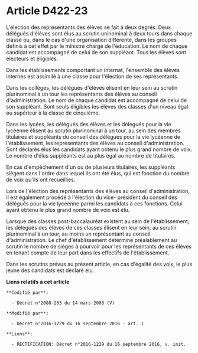 # Article D422-23

L'élection des représentants des élèves se fait à deux degrés. Deux délégués d'élèves sont élus au scrutin uninominal à deux
tours dans chaque classe ou, dans le cas d'une organisation différente, dans les groupes définis à cet effet par le ministre
chargé de l'éducation. Le nom de chaque candidat est accompagné de celui de son suppléant. Tous les élèves sont électeurs et
éligibles.

Dans les établissements comportant un internat, l'ensemble des élèves internes est assimilé à une classe pour l'élection de
ses représentants.

Dans les collèges, les délégués d'élèves élisent en leur sein au scrutin plurinominal à un tour les représentants des élèves
au conseil d'administration. Le nom de chaque candidat est accompagné de celui de son suppléant. Sont seuls éligibles les
élèves des classes d'un niveau égal ou supérieur à la classe de cinquième.

Dans les lycées, les délégués des élèves et les délégués pour la vie lycéenne élisent au scrutin plurinominal à un tour, au
sein des membres titulaires et suppléants du conseil des délégués pour la vie lycéenne de l'établissement, les représentants
des élèves au conseil d'administration. Sont déclarés élus les candidats ayant obtenu le plus grand nombre de voix. Le nombre
d'élus suppléants est au plus égal au nombre de titulaires.

En cas d'empêchement d'un ou de plusieurs titulaires, les suppléants siègent dans l'ordre dans lequel ils ont été élus, qui
est fonction du nombre de voix qu'ils ont recueillies. 

Lors de l'élection des représentants des élèves au conseil d'administration, il est également procédé à l'élection du vice-
président du conseil des délégués pour la vie lycéenne parmi les candidats à ces fonctions. Celui ayant obtenu le plus grand
nombre de voix est élu. 

Lorsque des classes post-baccalauréat existent au sein de l'établissement, les délégués des élèves de ces classes élisent en
leur sein, au scrutin plurinominal à un tour, au moins un représentant au conseil d'administration. Le chef d'établissement
détermine préalablement au scrutin le nombre de sièges à pourvoir pour les représentants de ces élèves en tenant compte de
leur part dans les effectifs de l'établissement.

Dans les scrutins prévus au présent article, en cas d'égalité des voix, le plus jeune des candidats est déclaré élu.

**Liens relatifs à cet article**

	**Codifié par**:

	  - Décret n°2008-263 du 14 mars 2008 (V)

	**Modifié par**:

	  - Décret n°2016-1229 du 16 septembre 2016 - art. 1

	**Liens**:

	  - RECTIFICATION: Décret n°2016-1229 du 16 septembre 2016, v. init.
